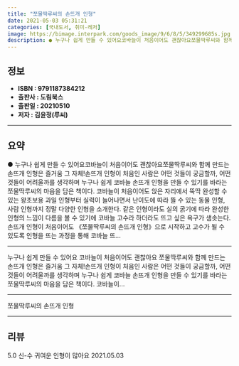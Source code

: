 ```yaml
---
title: "쪼물딱루씨의 손뜨개 인형"
date: 2021-05-03 05:31:21
categories: [국내도서, 취미-레저]
image: https://bimage.interpark.com/goods_image/9/6/8/5/349299685s.jpg
description: ● 누구나 쉽게 만들 수 있어요코바늘이 처음이어도 괜찮아요쪼물딱루씨와 함께 만드는 손뜨개 인형은 즐거움 그 자체!손뜨개 인형이 처음인 사람은 어떤 것들이 궁금할까, 어떤 것들이 어려울까를 생각하며 누구나 쉽게 코바늘 손뜨개 인형을 만들 수 있기를 바라는 쪼물딱루씨의 마음을 담은 책이다
---
```


## **정보**

- **ISBN : 9791187384212**
- **출판사 : 도림북스**
- **출판일 : 20210510**
- **저자 : 김윤정(루씨)**

------



## **요약**

●  누구나 쉽게 만들 수 있어요코바늘이 처음이어도 괜찮아요쪼물딱루씨와 함께 만드는 손뜨개 인형은 즐거움 그 자체!손뜨개 인형이 처음인 사람은 어떤 것들이 궁금할까, 어떤 것들이 어려울까를 생각하며 누구나 쉽게 코바늘 손뜨개 인형을 만들 수 있기를 바라는 쪼물딱루씨의 마음을 담은 책이다. 코바늘이 처음이어도 앉은 자리에서 뚝딱 완성할 수 있는 왕초보용 과일 인형부터 실력이 늘어나면서 난이도에 따라 뜰 수 있는 동물 인형, 사람 인형까지 정말 다양한 인형을 소개한다. 같은 인형이라도 실의 굵기에 따라 완성한 인형의 느낌이 다름을 볼 수 있기에 코바늘 고수라 하더라도 뜨고 싶은 욕구가 샘솟는다. 손뜨개 인형이 처음이어도 《쪼물딱루씨의 손뜨개 인형》으로 시작하고 고수가 될 수 있도록 인형을 뜨는 과정을 통해 코바늘 뜨...

------

누구나 쉽게 만들 수 있어요
코바늘이 처음이어도 괜찮아요
쪼물딱루씨와 함께 만드는 손뜨개 인형은 즐거움 그 자체!손뜨개 인형이 처음인 사람은 어떤 것들이 궁금할까, 어떤 것들이 어려울까를 생각하며 누구나 쉽게 코바늘 손뜨개 인형을 만들 수 있기를 바라는 쪼물딱루씨의 마음을 담은 책이다. 코바늘이... 

------


쪼물딱루씨의 손뜨개 인형 

------


## **리뷰** 

5.0 신-수 귀여운 인형이 많아요 2021.05.03 <br/>
